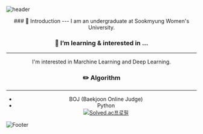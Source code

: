 ![header](https://capsule-render.vercel.app/api?type=waving&color=gradient&customColorList=14&height=200&section=header&text=Hi,%20I'm%20Hannah%20Yun.&fontSize=50&fontAlignY=40)

<div align=center>
### 👋 Introduction
---
I am an undergraduate at Sookmyung Women's University.

### 🌱 I’m learning & interested in ...
---
I'm interested in Marchine Learning and Deep Learning.

### ✏️ Algorithm
---
- BOJ (Baekjoon Online Judge)  
- Python  
[![Solved.ac프로필](http://mazassumnida.wtf/api/v2/generate_badge?boj=yunhh20)](https://solved.ac/yunhh20)  

  
</div>  
  
![Footer](https://capsule-render.vercel.app/api?type=waving&color=gradient&customColorList=14&height=200&section=footer)  
  
<!--
**HannahYun/HannahYun** is a ✨ _special_ ✨ repository because its `README.md` (this file) appears on your GitHub profile.

Here are some ideas to get you started:

- 🔭 I’m currently working on ...
- 🌱 I’m currently learning ...
- 👯 I’m looking to collaborate on ...
- 🤔 I’m looking for help with ...
- 💬 Ask me about ...
- 📫 How to reach me: ...
- 😄 Pronouns: ...
- ⚡ Fun fact: ...
-->


